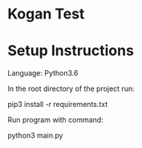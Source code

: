 # Kogan Test

# Setup Instructions

Language: Python3.6

In the root directory of the project run:

pip3 install -r requirements.txt

Run program with command:

python3 main.py

